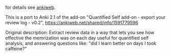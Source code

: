 for details see [ankiweb](https://ankiweb.net/shared/info/1806723271).

This is a port to Anki 2.1 of the add-on "Quantified Self add-on - export your review log - v0.2",
https://ankiweb.net/shared/info/1591779596

Original description: Extract review data in a way that lets you see how effective the memrization was on each day
useful for quantified self analysis, and answering questions like: 
"did I learn better on days I took caffeine?" 
